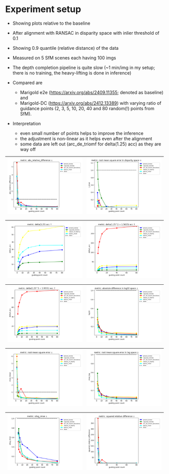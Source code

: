

# Experiment setup

* Showing plots relative to the baseline
* After alignment with RANSAC in disparity space with inlier threshold of 0.1 
* Showing 0.9 quantile (relative distance) of the data

* Measured on 5 SfM scenes each having 100 imgs
* The depth completion pipeline is quite slow (~1 min/img in my setup; there is no training, the heavy-lifting is done in inference)

* Compared are 
  * Marigold e2e (https://arxiv.org/abs/2409.11355; denoted as baseline) and 
  * Marigold-DC (https://arxiv.org/abs/2412.13389) with varying ratio of guidance points 
   (2, 3, 5, 10, 20, 40 and 80 random(!) points from SfM). 

* Interpretation
  * even small number of points helps to improve the inference
  * the adjustment is non-linear as it helps even after the alignment
  * some data are left out (arc_de_triomf for delta(1.25) acc) as they are way off



 | <img src= "./ransac_disparity_0_1000_0.9_relative/dc_plots_abs_relative_difference.png" alt="dc_plots_abs_relative_difference.png"> | <img src= "./ransac_disparity_0_1000_0.9_relative/dc_plots_i_rmse.png" alt="dc_plots_i_rmse.png"> |
|-|-|


 | <img src= "./ransac_disparity_0_1000_0.9_relative/dc_plots_delta1_acc.png" alt="dc_plots_delta1_acc.png"> | <img src= "./ransac_disparity_0_1000_0.9_relative/dc_plots_delta2_acc.png" alt="dc_plots_delta2_acc.png"> |
|-|-|


 | <img src= "./ransac_disparity_0_1000_0.9_relative/dc_plots_delta3_acc.png" alt="dc_plots_delta3_acc.png"> | <img src= "./ransac_disparity_0_1000_0.9_relative/dc_plots_log10.png" alt="dc_plots_log10.png"> |
|-|-|


 | <img src= "./ransac_disparity_0_1000_0.9_relative/dc_plots_rmse_linear.png" alt="dc_plots_rmse_linear.png"> | <img src= "./ransac_disparity_0_1000_0.9_relative/dc_plots_rmse_log.png" alt="dc_plots_rmse_log.png"> |
|-|-|


 | <img src= "./ransac_disparity_0_1000_0.9_relative/dc_plots_silog_rmse.png" alt="dc_plots_silog_rmse.png"> | <img src= "./ransac_disparity_0_1000_0.9_relative/dc_plots_squared_relative_difference.png" alt="dc_plots_squared_relative_difference.png"> |
|-|-|



